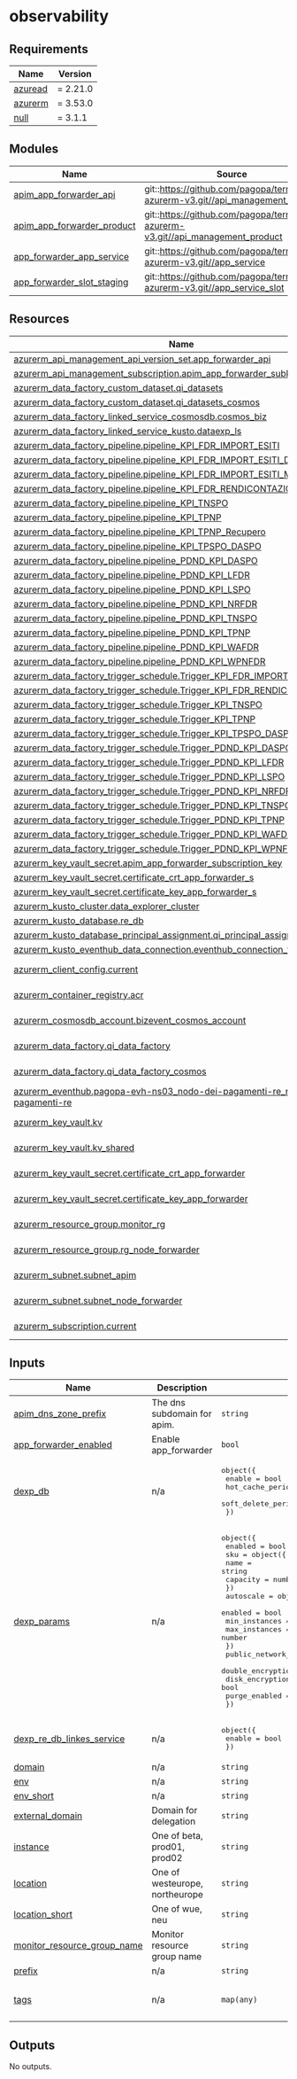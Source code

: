 # observability

<!-- markdownlint-disable -->
<!-- BEGINNING OF PRE-COMMIT-TERRAFORM DOCS HOOK -->
## Requirements

| Name | Version |
|------|---------|
| <a name="requirement_azuread"></a> [azuread](#requirement\_azuread) | = 2.21.0 |
| <a name="requirement_azurerm"></a> [azurerm](#requirement\_azurerm) | = 3.53.0 |
| <a name="requirement_null"></a> [null](#requirement\_null) | = 3.1.1 |

## Modules

| Name | Source | Version |
|------|--------|---------|
| <a name="module_apim_app_forwarder_api"></a> [apim\_app\_forwarder\_api](#module\_apim\_app\_forwarder\_api) | git::https://github.com/pagopa/terraform-azurerm-v3.git//api_management_api | v6.4.1 |
| <a name="module_apim_app_forwarder_product"></a> [apim\_app\_forwarder\_product](#module\_apim\_app\_forwarder\_product) | git::https://github.com/pagopa/terraform-azurerm-v3.git//api_management_product | v6.4.1 |
| <a name="module_app_forwarder_app_service"></a> [app\_forwarder\_app\_service](#module\_app\_forwarder\_app\_service) | git::https://github.com/pagopa/terraform-azurerm-v3.git//app_service | v8.12.2 |
| <a name="module_app_forwarder_slot_staging"></a> [app\_forwarder\_slot\_staging](#module\_app\_forwarder\_slot\_staging) | git::https://github.com/pagopa/terraform-azurerm-v3.git//app_service_slot | v8.12.2 |

## Resources

| Name | Type |
|------|------|
| [azurerm_api_management_api_version_set.app_forwarder_api](https://registry.terraform.io/providers/hashicorp/azurerm/3.53.0/docs/resources/api_management_api_version_set) | resource |
| [azurerm_api_management_subscription.apim_app_forwarder_subkey](https://registry.terraform.io/providers/hashicorp/azurerm/3.53.0/docs/resources/api_management_subscription) | resource |
| [azurerm_data_factory_custom_dataset.qi_datasets](https://registry.terraform.io/providers/hashicorp/azurerm/3.53.0/docs/resources/data_factory_custom_dataset) | resource |
| [azurerm_data_factory_custom_dataset.qi_datasets_cosmos](https://registry.terraform.io/providers/hashicorp/azurerm/3.53.0/docs/resources/data_factory_custom_dataset) | resource |
| [azurerm_data_factory_linked_service_cosmosdb.cosmos_biz](https://registry.terraform.io/providers/hashicorp/azurerm/3.53.0/docs/resources/data_factory_linked_service_cosmosdb) | resource |
| [azurerm_data_factory_linked_service_kusto.dataexp_ls](https://registry.terraform.io/providers/hashicorp/azurerm/3.53.0/docs/resources/data_factory_linked_service_kusto) | resource |
| [azurerm_data_factory_pipeline.pipeline_KPI_FDR_IMPORT_ESITI](https://registry.terraform.io/providers/hashicorp/azurerm/3.53.0/docs/resources/data_factory_pipeline) | resource |
| [azurerm_data_factory_pipeline.pipeline_KPI_FDR_IMPORT_ESITI_DAILY_Manuale](https://registry.terraform.io/providers/hashicorp/azurerm/3.53.0/docs/resources/data_factory_pipeline) | resource |
| [azurerm_data_factory_pipeline.pipeline_KPI_FDR_IMPORT_ESITI_Manuale](https://registry.terraform.io/providers/hashicorp/azurerm/3.53.0/docs/resources/data_factory_pipeline) | resource |
| [azurerm_data_factory_pipeline.pipeline_KPI_FDR_RENDICONTAZIONI](https://registry.terraform.io/providers/hashicorp/azurerm/3.53.0/docs/resources/data_factory_pipeline) | resource |
| [azurerm_data_factory_pipeline.pipeline_KPI_TNSPO](https://registry.terraform.io/providers/hashicorp/azurerm/3.53.0/docs/resources/data_factory_pipeline) | resource |
| [azurerm_data_factory_pipeline.pipeline_KPI_TPNP](https://registry.terraform.io/providers/hashicorp/azurerm/3.53.0/docs/resources/data_factory_pipeline) | resource |
| [azurerm_data_factory_pipeline.pipeline_KPI_TPNP_Recupero](https://registry.terraform.io/providers/hashicorp/azurerm/3.53.0/docs/resources/data_factory_pipeline) | resource |
| [azurerm_data_factory_pipeline.pipeline_KPI_TPSPO_DASPO](https://registry.terraform.io/providers/hashicorp/azurerm/3.53.0/docs/resources/data_factory_pipeline) | resource |
| [azurerm_data_factory_pipeline.pipeline_PDND_KPI_DASPO](https://registry.terraform.io/providers/hashicorp/azurerm/3.53.0/docs/resources/data_factory_pipeline) | resource |
| [azurerm_data_factory_pipeline.pipeline_PDND_KPI_LFDR](https://registry.terraform.io/providers/hashicorp/azurerm/3.53.0/docs/resources/data_factory_pipeline) | resource |
| [azurerm_data_factory_pipeline.pipeline_PDND_KPI_LSPO](https://registry.terraform.io/providers/hashicorp/azurerm/3.53.0/docs/resources/data_factory_pipeline) | resource |
| [azurerm_data_factory_pipeline.pipeline_PDND_KPI_NRFDR](https://registry.terraform.io/providers/hashicorp/azurerm/3.53.0/docs/resources/data_factory_pipeline) | resource |
| [azurerm_data_factory_pipeline.pipeline_PDND_KPI_TNSPO](https://registry.terraform.io/providers/hashicorp/azurerm/3.53.0/docs/resources/data_factory_pipeline) | resource |
| [azurerm_data_factory_pipeline.pipeline_PDND_KPI_TPNP](https://registry.terraform.io/providers/hashicorp/azurerm/3.53.0/docs/resources/data_factory_pipeline) | resource |
| [azurerm_data_factory_pipeline.pipeline_PDND_KPI_WAFDR](https://registry.terraform.io/providers/hashicorp/azurerm/3.53.0/docs/resources/data_factory_pipeline) | resource |
| [azurerm_data_factory_pipeline.pipeline_PDND_KPI_WPNFDR](https://registry.terraform.io/providers/hashicorp/azurerm/3.53.0/docs/resources/data_factory_pipeline) | resource |
| [azurerm_data_factory_trigger_schedule.Trigger_KPI_FDR_IMPORT_ESITI](https://registry.terraform.io/providers/hashicorp/azurerm/3.53.0/docs/resources/data_factory_trigger_schedule) | resource |
| [azurerm_data_factory_trigger_schedule.Trigger_KPI_FDR_RENDICONTAZIONI](https://registry.terraform.io/providers/hashicorp/azurerm/3.53.0/docs/resources/data_factory_trigger_schedule) | resource |
| [azurerm_data_factory_trigger_schedule.Trigger_KPI_TNSPO](https://registry.terraform.io/providers/hashicorp/azurerm/3.53.0/docs/resources/data_factory_trigger_schedule) | resource |
| [azurerm_data_factory_trigger_schedule.Trigger_KPI_TPNP](https://registry.terraform.io/providers/hashicorp/azurerm/3.53.0/docs/resources/data_factory_trigger_schedule) | resource |
| [azurerm_data_factory_trigger_schedule.Trigger_KPI_TPSPO_DASPO](https://registry.terraform.io/providers/hashicorp/azurerm/3.53.0/docs/resources/data_factory_trigger_schedule) | resource |
| [azurerm_data_factory_trigger_schedule.Trigger_PDND_KPI_DASPO](https://registry.terraform.io/providers/hashicorp/azurerm/3.53.0/docs/resources/data_factory_trigger_schedule) | resource |
| [azurerm_data_factory_trigger_schedule.Trigger_PDND_KPI_LFDR](https://registry.terraform.io/providers/hashicorp/azurerm/3.53.0/docs/resources/data_factory_trigger_schedule) | resource |
| [azurerm_data_factory_trigger_schedule.Trigger_PDND_KPI_LSPO](https://registry.terraform.io/providers/hashicorp/azurerm/3.53.0/docs/resources/data_factory_trigger_schedule) | resource |
| [azurerm_data_factory_trigger_schedule.Trigger_PDND_KPI_NRFDR](https://registry.terraform.io/providers/hashicorp/azurerm/3.53.0/docs/resources/data_factory_trigger_schedule) | resource |
| [azurerm_data_factory_trigger_schedule.Trigger_PDND_KPI_TNSPO](https://registry.terraform.io/providers/hashicorp/azurerm/3.53.0/docs/resources/data_factory_trigger_schedule) | resource |
| [azurerm_data_factory_trigger_schedule.Trigger_PDND_KPI_TPNP](https://registry.terraform.io/providers/hashicorp/azurerm/3.53.0/docs/resources/data_factory_trigger_schedule) | resource |
| [azurerm_data_factory_trigger_schedule.Trigger_PDND_KPI_WAFDR](https://registry.terraform.io/providers/hashicorp/azurerm/3.53.0/docs/resources/data_factory_trigger_schedule) | resource |
| [azurerm_data_factory_trigger_schedule.Trigger_PDND_KPI_WPNFDR](https://registry.terraform.io/providers/hashicorp/azurerm/3.53.0/docs/resources/data_factory_trigger_schedule) | resource |
| [azurerm_key_vault_secret.apim_app_forwarder_subscription_key](https://registry.terraform.io/providers/hashicorp/azurerm/3.53.0/docs/resources/key_vault_secret) | resource |
| [azurerm_key_vault_secret.certificate_crt_app_forwarder_s](https://registry.terraform.io/providers/hashicorp/azurerm/3.53.0/docs/resources/key_vault_secret) | resource |
| [azurerm_key_vault_secret.certificate_key_app_forwarder_s](https://registry.terraform.io/providers/hashicorp/azurerm/3.53.0/docs/resources/key_vault_secret) | resource |
| [azurerm_kusto_cluster.data_explorer_cluster](https://registry.terraform.io/providers/hashicorp/azurerm/3.53.0/docs/resources/kusto_cluster) | resource |
| [azurerm_kusto_database.re_db](https://registry.terraform.io/providers/hashicorp/azurerm/3.53.0/docs/resources/kusto_database) | resource |
| [azurerm_kusto_database_principal_assignment.qi_principal_assignment](https://registry.terraform.io/providers/hashicorp/azurerm/3.53.0/docs/resources/kusto_database_principal_assignment) | resource |
| [azurerm_kusto_eventhub_data_connection.eventhub_connection_for_re_event](https://registry.terraform.io/providers/hashicorp/azurerm/3.53.0/docs/resources/kusto_eventhub_data_connection) | resource |
| [azurerm_client_config.current](https://registry.terraform.io/providers/hashicorp/azurerm/3.53.0/docs/data-sources/client_config) | data source |
| [azurerm_container_registry.acr](https://registry.terraform.io/providers/hashicorp/azurerm/3.53.0/docs/data-sources/container_registry) | data source |
| [azurerm_cosmosdb_account.bizevent_cosmos_account](https://registry.terraform.io/providers/hashicorp/azurerm/3.53.0/docs/data-sources/cosmosdb_account) | data source |
| [azurerm_data_factory.qi_data_factory](https://registry.terraform.io/providers/hashicorp/azurerm/3.53.0/docs/data-sources/data_factory) | data source |
| [azurerm_data_factory.qi_data_factory_cosmos](https://registry.terraform.io/providers/hashicorp/azurerm/3.53.0/docs/data-sources/data_factory) | data source |
| [azurerm_eventhub.pagopa-evh-ns03_nodo-dei-pagamenti-re_nodo-dei-pagamenti-re](https://registry.terraform.io/providers/hashicorp/azurerm/3.53.0/docs/data-sources/eventhub) | data source |
| [azurerm_key_vault.kv](https://registry.terraform.io/providers/hashicorp/azurerm/3.53.0/docs/data-sources/key_vault) | data source |
| [azurerm_key_vault.kv_shared](https://registry.terraform.io/providers/hashicorp/azurerm/3.53.0/docs/data-sources/key_vault) | data source |
| [azurerm_key_vault_secret.certificate_crt_app_forwarder](https://registry.terraform.io/providers/hashicorp/azurerm/3.53.0/docs/data-sources/key_vault_secret) | data source |
| [azurerm_key_vault_secret.certificate_key_app_forwarder](https://registry.terraform.io/providers/hashicorp/azurerm/3.53.0/docs/data-sources/key_vault_secret) | data source |
| [azurerm_resource_group.monitor_rg](https://registry.terraform.io/providers/hashicorp/azurerm/3.53.0/docs/data-sources/resource_group) | data source |
| [azurerm_resource_group.rg_node_forwarder](https://registry.terraform.io/providers/hashicorp/azurerm/3.53.0/docs/data-sources/resource_group) | data source |
| [azurerm_subnet.subnet_apim](https://registry.terraform.io/providers/hashicorp/azurerm/3.53.0/docs/data-sources/subnet) | data source |
| [azurerm_subnet.subnet_node_forwarder](https://registry.terraform.io/providers/hashicorp/azurerm/3.53.0/docs/data-sources/subnet) | data source |
| [azurerm_subscription.current](https://registry.terraform.io/providers/hashicorp/azurerm/3.53.0/docs/data-sources/subscription) | data source |

## Inputs

| Name | Description | Type | Default | Required |
|------|-------------|------|---------|:--------:|
| <a name="input_apim_dns_zone_prefix"></a> [apim\_dns\_zone\_prefix](#input\_apim\_dns\_zone\_prefix) | The dns subdomain for apim. | `string` | `null` | no |
| <a name="input_app_forwarder_enabled"></a> [app\_forwarder\_enabled](#input\_app\_forwarder\_enabled) | Enable app\_forwarder | `bool` | `false` | no |
| <a name="input_dexp_db"></a> [dexp\_db](#input\_dexp\_db) | n/a | <pre>object({<br/>    enable             = bool<br/>    hot_cache_period   = string<br/>    soft_delete_period = string<br/>  })</pre> | n/a | yes |
| <a name="input_dexp_params"></a> [dexp\_params](#input\_dexp\_params) | n/a | <pre>object({<br/>    enabled = bool<br/>    sku = object({<br/>      name     = string<br/>      capacity = number<br/>    })<br/>    autoscale = object({<br/>      enabled       = bool<br/>      min_instances = number<br/>      max_instances = number<br/>    })<br/>    public_network_access_enabled = bool<br/>    double_encryption_enabled     = bool<br/>    disk_encryption_enabled       = bool<br/>    purge_enabled                 = bool<br/>  })</pre> | n/a | yes |
| <a name="input_dexp_re_db_linkes_service"></a> [dexp\_re\_db\_linkes\_service](#input\_dexp\_re\_db\_linkes\_service) | n/a | <pre>object({<br/>    enable = bool<br/>  })</pre> | n/a | yes |
| <a name="input_domain"></a> [domain](#input\_domain) | n/a | `string` | n/a | yes |
| <a name="input_env"></a> [env](#input\_env) | n/a | `string` | n/a | yes |
| <a name="input_env_short"></a> [env\_short](#input\_env\_short) | n/a | `string` | n/a | yes |
| <a name="input_external_domain"></a> [external\_domain](#input\_external\_domain) | Domain for delegation | `string` | `null` | no |
| <a name="input_instance"></a> [instance](#input\_instance) | One of beta, prod01, prod02 | `string` | n/a | yes |
| <a name="input_location"></a> [location](#input\_location) | One of westeurope, northeurope | `string` | n/a | yes |
| <a name="input_location_short"></a> [location\_short](#input\_location\_short) | One of wue, neu | `string` | n/a | yes |
| <a name="input_monitor_resource_group_name"></a> [monitor\_resource\_group\_name](#input\_monitor\_resource\_group\_name) | Monitor resource group name | `string` | n/a | yes |
| <a name="input_prefix"></a> [prefix](#input\_prefix) | n/a | `string` | n/a | yes |
| <a name="input_tags"></a> [tags](#input\_tags) | n/a | `map(any)` | <pre>{<br/>  "CreatedBy": "Terraform"<br/>}</pre> | no |

## Outputs

No outputs.
<!-- END OF PRE-COMMIT-TERRAFORM DOCS HOOK -->
